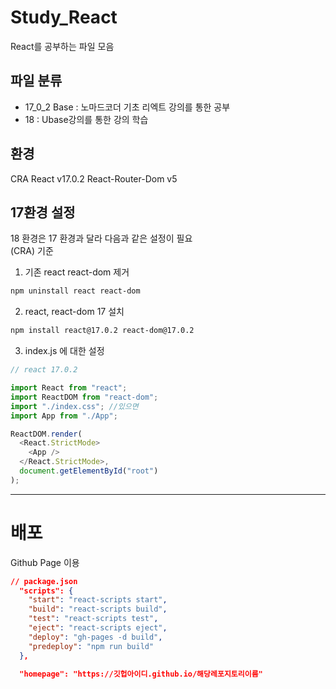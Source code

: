 # Study_React

React를 공부하는 파일 모음

## 파일 분류

- 17_0_2 Base : 노마드코더 기초 리엑트 강의를 통한 공부
- 18 : Ubase강의를 통한 강의 학습

## 환경

CRA
React v17.0.2
React-Router-Dom v5

## 17환경 설정

18 환경은 17 환경과 달라 다음과 같은 설정이 필요  
(CRA) 기준

1. 기존 react react-dom 제거

```bash
npm uninstall react react-dom
```

2. react, react-dom 17 설치

```bash
npm install react@17.0.2 react-dom@17.0.2
```

3. index.js 에 대한 설정

```js
// react 17.0.2

import React from "react";
import ReactDOM from "react-dom";
import "./index.css"; //있으면
import App from "./App";

ReactDOM.render(
  <React.StrictMode>
    <App />
  </React.StrictMode>,
  document.getElementById("root")
);
```

---

# 배포

Github Page 이용

```json
// package.json
  "scripts": {
    "start": "react-scripts start",
    "build": "react-scripts build",
    "test": "react-scripts test",
    "eject": "react-scripts eject",
    "deploy": "gh-pages -d build",
    "predeploy": "npm run build"
  },

  "homepage": "https://깃헙아이디.github.io/해당레포지토리이름"

```
